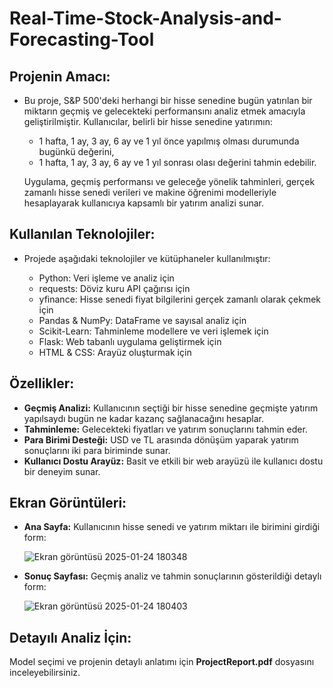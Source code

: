 # Real-Time-Stock-Analysis-and-Forecasting-Tool
## **Projenin Amacı:**

+ Bu proje, S&P 500'deki herhangi bir hisse senedine bugün yatırılan bir miktarın geçmiş ve gelecekteki performansını analiz etmek amacıyla geliştirilmiştir. Kullanıcılar, belirli bir hisse senedine yatırımın:

   + 1 hafta, 1 ay, 3 ay, 6 ay ve 1 yıl önce yapılmış olması durumunda bugünkü değerini,
   + 1 hafta, 1 ay, 3 ay, 6 ay ve 1 yıl sonrası olası değerini tahmin edebilir.

  Uygulama, geçmiş performansı ve geleceğe yönelik tahminleri, gerçek zamanlı hisse senedi verileri ve makine öğrenimi modelleriyle hesaplayarak kullanıcıya kapsamlı bir yatırım analizi sunar.

## **Kullanılan Teknolojiler:**

+ Projede aşağıdaki teknolojiler ve kütüphaneler kullanılmıştır:

  + Python: Veri işleme ve analiz için
  + requests: Döviz kuru API çağırısı için
  + yfinance: Hisse senedi fiyat bilgilerini gerçek zamanlı olarak çekmek için
  + Pandas & NumPy: DataFrame ve sayısal analiz için
  + Scikit-Learn: Tahminleme modellere ve veri işlemek için
  + Flask: Web tabanlı uygulama geliştirmek için
  + HTML & CSS: Arayüz oluşturmak için
 
## **Özellikler:**

+ **Geçmiş Analizi:** Kullanıcının seçtiği bir hisse senedine geçmişte yatırım yapılsaydı bugün ne kadar kazanç sağlanacağını hesaplar.
+ **Tahminleme:** Gelecekteki fiyatları ve yatırım sonuçlarını tahmin eder.
+ **Para Birimi Desteği:** USD ve TL arasında dönüşüm yaparak yatırım sonuçlarını iki para biriminde sunar.
+ **Kullanıcı Dostu Arayüz:** Basit ve etkili bir web arayüzü ile kullanıcı dostu bir deneyim sunar.

## **Ekran Görüntüleri:**

+ **Ana Sayfa:** Kullanıcının hisse senedi ve yatırım miktarı ile birimini girdiği form:

  ![Ekran görüntüsü 2025-01-24 180348](https://github.com/user-attachments/assets/6dcef45a-7590-4827-8b96-d9ee73b60d09)

+ **Sonuç Sayfası:** Geçmiş analiz ve tahmin sonuçlarının gösterildiği detaylı form:

  ![Ekran görüntüsü 2025-01-24 180403](https://github.com/user-attachments/assets/1319a697-85cb-4a69-9e78-fedce57e90a0)

## **Detayılı Analiz İçin:**

Model seçimi ve projenin detaylı anlatımı için **ProjectReport.pdf** dosyasını inceleyebilirsiniz.





